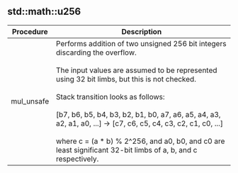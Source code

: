 
## std::math::u256
| Procedure | Description |
| ----------- | ------------- |
| mul_unsafe | Performs addition of two unsigned 256 bit integers discarding the overflow.<br /><br />The input values are assumed to be represented using 32 bit limbs, but this is not checked.<br /><br />Stack transition looks as follows:<br /><br />[b7, b6, b5, b4, b3, b2, b1, b0, a7, a6, a5, a4, a3, a2, a1, a0, ...] -> [c7, c6, c5, c4, c3, c2, c1, c0, ...]<br /><br />where c = (a * b) % 2^256, and a0, b0, and c0 are least significant 32-bit limbs of a, b, and c respectively. |
